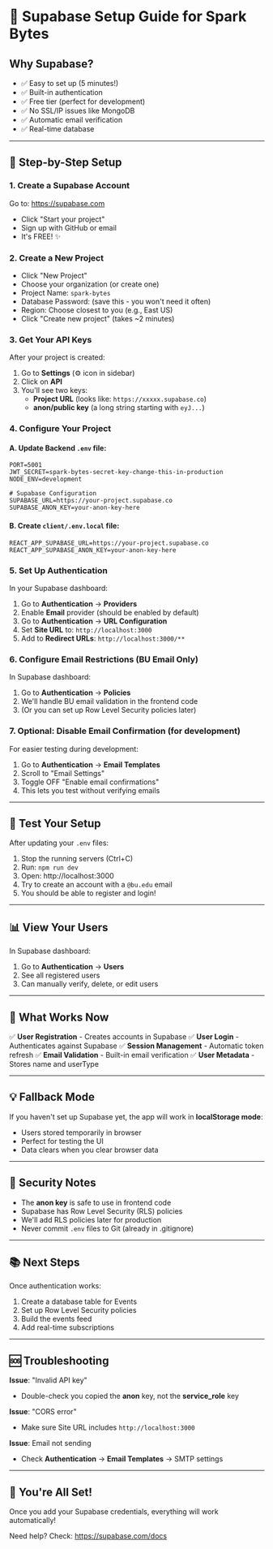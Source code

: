 # 🚀 Supabase Setup Guide for Spark Bytes

## Why Supabase?
- ✅ Easy to set up (5 minutes!)
- ✅ Built-in authentication
- ✅ Free tier (perfect for development)
- ✅ No SSL/IP issues like MongoDB
- ✅ Automatic email verification
- ✅ Real-time database

---

## 📝 Step-by-Step Setup

### 1. Create a Supabase Account
Go to: https://supabase.com
- Click "Start your project"
- Sign up with GitHub or email
- It's FREE! ✨

### 2. Create a New Project
- Click "New Project"
- Choose your organization (or create one)
- Project Name: `spark-bytes`
- Database Password: (save this - you won't need it often)
- Region: Choose closest to you (e.g., East US)
- Click "Create new project" (takes ~2 minutes)

### 3. Get Your API Keys
After your project is created:
1. Go to **Settings** (⚙️ icon in sidebar)
2. Click on **API**
3. You'll see two keys:
   - **Project URL** (looks like: `https://xxxxx.supabase.co`)
   - **anon/public key** (a long string starting with `eyJ...`)

### 4. Configure Your Project

#### A. Update Backend `.env` file:
```env
PORT=5001
JWT_SECRET=spark-bytes-secret-key-change-this-in-production
NODE_ENV=development

# Supabase Configuration
SUPABASE_URL=https://your-project.supabase.co
SUPABASE_ANON_KEY=your-anon-key-here
```

#### B. Create `client/.env.local` file:
```env
REACT_APP_SUPABASE_URL=https://your-project.supabase.co
REACT_APP_SUPABASE_ANON_KEY=your-anon-key-here
```

### 5. Set Up Authentication

In your Supabase dashboard:

1. Go to **Authentication** → **Providers**
2. Enable **Email** provider (should be enabled by default)
3. Go to **Authentication** → **URL Configuration**
4. Set **Site URL** to: `http://localhost:3000`
5. Add to **Redirect URLs**: `http://localhost:3000/**`

### 6. Configure Email Restrictions (BU Email Only)

In Supabase dashboard:
1. Go to **Authentication** → **Policies**
2. We'll handle BU email validation in the frontend code
3. (Or you can set up Row Level Security policies later)

### 7. Optional: Disable Email Confirmation (for development)

For easier testing during development:
1. Go to **Authentication** → **Email Templates**
2. Scroll to "Email Settings"
3. Toggle OFF "Enable email confirmations"
4. This lets you test without verifying emails

---

## 🧪 Test Your Setup

After updating your `.env` files:

1. Stop the running servers (Ctrl+C)
2. Run: `npm run dev`
3. Open: http://localhost:3000
4. Try to create an account with a `@bu.edu` email
5. You should be able to register and login!

---

## 📊 View Your Users

In Supabase dashboard:
1. Go to **Authentication** → **Users**
2. See all registered users
3. Can manually verify, delete, or edit users

---

## 🎯 What Works Now

✅ **User Registration** - Creates accounts in Supabase
✅ **User Login** - Authenticates against Supabase
✅ **Session Management** - Automatic token refresh
✅ **Email Validation** - Built-in email verification
✅ **User Metadata** - Stores name and userType

---

## 💡 Fallback Mode

If you haven't set up Supabase yet, the app will work in **localStorage mode**:
- Users stored temporarily in browser
- Perfect for testing the UI
- Data clears when you clear browser data

---

## 🔐 Security Notes

- The **anon key** is safe to use in frontend code
- Supabase has Row Level Security (RLS) policies
- We'll add RLS policies later for production
- Never commit `.env` files to Git (already in .gitignore)

---

## 📚 Next Steps

Once authentication works:
1. Create a database table for Events
2. Set up Row Level Security policies
3. Build the events feed
4. Add real-time subscriptions

---

## 🆘 Troubleshooting

**Issue**: "Invalid API key"
- Double-check you copied the **anon** key, not the **service_role** key

**Issue**: "CORS error"
- Make sure Site URL includes `http://localhost:3000`

**Issue**: Email not sending
- Check **Authentication** → **Email Templates** → SMTP settings

---

## 🎉 You're All Set!

Once you add your Supabase credentials, everything will work automatically!

Need help? Check: https://supabase.com/docs
